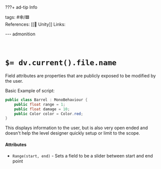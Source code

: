 ???+ ad-tip Info

tags: #🕸️/🟦  
References: [[🔲 Unity]]
Links:

--- admonition

<br>

# `$= dv.current().file.name`

Field attributes are properties that are publicly exposed to be modified by the user.

Basic Example of script:

```cs
public class Barrel : MonoBehaviour {
	public float range = 1;
	public float damage = 10;
	public Color color = Color.red;
}
```

This displays information to the user, but is also very open ended and doesn't help the level designer quickly setup or limit to the scope.

#### Attributes

- `Range(start, end)` - Sets a field to be a slider between start and end point
